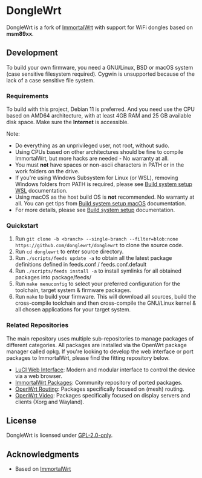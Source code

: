 # DongleWrt

DongleWrt is a fork of [ImmortalWrt](https://immortalwrt.org) with support for WiFi dongles based on **msm89xx**. 

## Development
To build your own firmware, you need a GNU/Linux, BSD or macOS system (case sensitive filesystem required). Cygwin is unsupported because of the lack of a case sensitive file system.

### Requirements
To build with this project, Debian 11 is preferred. And you need use the CPU based on AMD64 architecture, with at least 4GB RAM and 25 GB available disk space. Make sure the __Internet__ is accessible.

Note:
- Do everything as an unprivileged user, not root, without sudo.
- Using CPUs based on other architectures should be fine to compile ImmortalWrt, but more hacks are needed - No warranty at all.
- You must __not__ have spaces or non-ascii characters in PATH or in the work folders on the drive.
- If you're using Windows Subsystem for Linux (or WSL), removing Windows folders from PATH is required, please see [Build system setup WSL](https://openwrt.org/docs/guide-developer/build-system/wsl) documentation.
- Using macOS as the host build OS is __not__ recommended. No warranty at all. You can get tips from [Build system setup macOS](https://openwrt.org/docs/guide-developer/build-system/buildroot.exigence.macosx) documentation.
- For more details, please see [Build system setup](https://openwrt.org/docs/guide-developer/build-system/install-buildsystem) documentation.

### Quickstart
1. Run `git clone -b <branch> --single-branch --filter=blob:none https://github.com/donglewrt/donglewrt` to clone the source code.
2. Run `cd donglewrt` to enter source directory.
3. Run `./scripts/feeds update -a` to obtain all the latest package definitions defined in feeds.conf / feeds.conf.default
4. Run `./scripts/feeds install -a` to install symlinks for all obtained packages into package/feeds/
5. Run `make menuconfig` to select your preferred configuration for the toolchain, target system & firmware packages.
6. Run `make` to build your firmware. This will download all sources, build the cross-compile toolchain and then cross-compile the GNU/Linux kernel & all chosen applications for your target system.

### Related Repositories
The main repository uses multiple sub-repositories to manage packages of different categories. All packages are installed via the OpenWrt package manager called opkg. If you're looking to develop the web interface or port packages to ImmortalWrt, please find the fitting repository below.
- [LuCI Web Interface](https://github.com/immortalwrt/luci): Modern and modular interface to control the device via a web browser.
- [ImmortalWrt Packages](https://github.com/immortalwrt/packages): Community repository of ported packages.
- [OpenWrt Routing](https://github.com/openwrt/routing): Packages specifically focused on (mesh) routing.
- [OpenWrt Video](https://github.com/openwrt/video): Packages specifically focused on display servers and clients (Xorg and Wayland).

## License
DongleWrt is licensed under [GPL-2.0-only](https://spdx.org/licenses/GPL-2.0-only.html).

## Acknowledgments
- Based on [ImmortalWrt](https://github.com/immortalwrt/immortalwrt)
